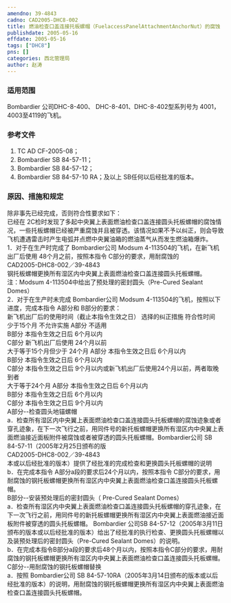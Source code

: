 ```yaml
---
amendno: 39-4843  
cadno: CAD2005-DHC8-002  
title: 燃油检查口盖连接托板螺帽（FuelaccessPanelAttachmentAnchorNut）的腐蚀  
publishdate: 2005-05-16  
effdate: 2005-05-16  
tags: ["DHC8"]  
pns: []  
categories: 西北管理局  
author: 赵涛  
---
```

  
### 适用范围  
Bombardier 公司DHC-8-400、 DHC-8-401、DHC-8-402型系列号为 4001，4003至4119的飞机。  
  
<!--more-->  
### 参考文件  
1. TC AD CF-2005-08；  
2. Bombardier SB 84-57-11；  
3. Bombardier SB 84-57-12；  
4. Bombardier SB 84-57-10 RA；及以上 SB任何以后经批准的版本。  
  
### 原因、措施和规定  
除非事先已经完成，否则符合性要求如下：  
已经在 2C检时发现了多起中央翼上表面燃油检查口盖连接圆头托板螺帽的腐蚀情况，一些托板螺帽已经被严重腐蚀并且被穿透。该情况如果不予以纠正，则会导致飞机遭遇雷击时产生电弧并点燃中央翼油箱的燃油蒸气从而发生燃油箱爆炸。  
1．对于在生产时完成了 Bombardier公司 Modsum 4-113504的飞机，在新飞机出厂后使用 48个月之前，按照本指令 C部分的要求，用耐腐蚀的  
  CAD2005-DHC8-002／39-4843  
钢托板螺帽更换所有湿区内中央翼上表面燃油检查口盖连接圆头托板螺帽。  
注：Modsum 4-113504中给出了预处理的密封圆头（Pre-Cured Sealant Domes）  
2．对于在生产时未完成 Bombardier公司 Modsum 4-113504的飞机，按照以下进度，完成本指令 A部分和 B部分的要求：  
新飞机出厂后的使用时间（截止本指令生效之日）  选择的纠正措施  符合性时间  
少于15个月 不允许实施 A部分  不适用  
B部分  本指令生效之日后 6个月以内  
C部分  新飞机出厂后使用 24个月以前  
大于等于15个月但少于 24个月  A部分  本指令生效之日后 6个月以内  
B部分  本指令生效之日后 6个月以内  
C部分  本指令生效之日后 9个月以内或新飞机出厂后使用24个月以前，两者取晚到者  
大于等于24个月  A部分  本指令生效之日后 6个月以内  
B部分  本指令生效之日后 6个月以内  
C部分  本指令生效之日后 9个月以内  
A部分--检查圆头地锚螺帽  
a．检查所有湿区内中央翼上表面燃油检查口盖连接圆头托板螺帽的腐蚀迹象或者穿孔迹象，在下一次飞行之前，用同件号的新托板螺帽更换所有湿区内中央翼上表面燃油接近面板附件被腐蚀或者被穿透的圆头托板螺帽。Bombardier公司 SB 84-57-11（2005年2月25日颁布的版  
  CAD2005-DHC8-002／39-4843  
本或以后经批准的版本）提供了经批准的完成检查和更换圆头托板螺帽的说明  
b．在完成本指令 A部分a段的要求后24个月以内，按照本指令 C部分的要求，用耐腐蚀的钢托板螺帽更换所有湿区内中央翼上表面燃油检查口盖连接圆头托板螺帽。  
B部分--安装预处理后的密封圆头（ Pre-Cured Sealant Domes）  
a．检查所有湿区内中央翼上表面燃油检查口盖连接圆头托板螺帽的穿孔迹象，在下一次飞行之前，用同件号的新托板螺帽更换所有湿区内中央翼上表面燃油接近面板附件被穿透的圆头托板螺帽。 Bombardier 公司SB 84-57-12（2005年3月11日颁布的版本或以后经批准的版本）给出了经批准的执行检查、更换圆头托板螺帽以及装预处理后的密封圆头（Pre-Cured Sealant Domes）的说明。  
b．在完成本指令B部分a段的要求后48个月以内，按照本指令C部分的要求，用耐腐蚀的钢托板螺帽更换所有湿区内中央翼上表面燃油检查口盖连接圆头托板螺帽。  
C部分--用耐腐蚀的钢托板螺帽替换  
a．按照 Bombardier公司 SB 84-57-10RA（2005年3月14日颁布的版本或以后经批准的版本）的说明，用耐腐蚀的钢托板螺帽更换所有湿区内中央翼上表面燃油检查口盖连接圆头托板螺帽。  
  
